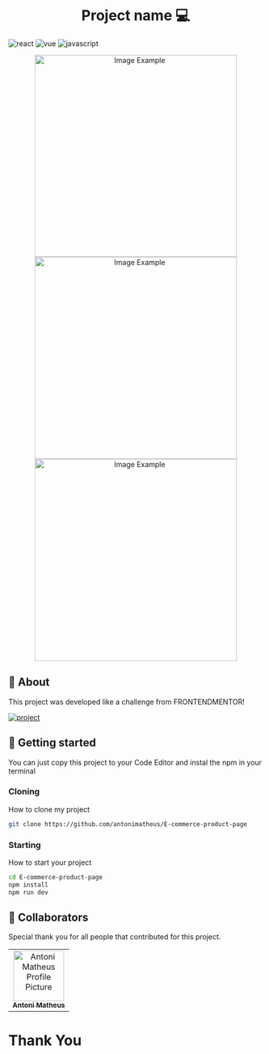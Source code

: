 [JAVASCRIPT__BADGE]: https://img.shields.io/badge/Javascript-000?style=for-the-badge&logo=javascript
[REACT__BADGE]: https://img.shields.io/badge/React-005CFE?style=for-the-badge&logo=react
[VUE__BADGE]: https://img.shields.io/badge/CSS3-fff?style=for-the-badge&logo=vue
[PROJECT__BADGE]: https://img.shields.io/badge/📱Visit_this_project-000?style=for-the-badge&logo=project
[PROJECT__URL]: https://sneakerproduct.netlify.app/

<h1 align="center" style="font-weight: bold;">Project name 💻</h1>

![react][REACT__BADGE]
![vue][VUE__BADGE]
![javascript][JAVASCRIPT__BADGE]


<p align="center">
    <img src="https://github.com/user-attachments/assets/f54f3d39-7132-408e-a239-30a1f76e1df5" alt="Image Example" width="400px">
    <img src="https://github.com/user-attachments/assets/67698d5f-27e9-4118-9bda-e69b43643868" alt="Image Example" width="400px">
    <img src="https://github.com/user-attachments/assets/60d11f76-ff7a-4eb8-81a0-fec75f485d50" alt="Image Example" width="400px">
</p>

<h2 id="started">📌 About</h2>

This project was developed like a challenge from FRONTENDMENTOR!

[![project][PROJECT__BADGE]][PROJECT__URL]

<h2 id="started">🚀 Getting started</h2>

You can just copy this project to your Code Editor and instal the npm in your terminal

<h3>Cloning</h3>

How to clone my project

```bash
git clone https://github.com/antonimatheus/E-commerce-product-page
```

<h3>Starting</h3>

How to start your project

```bash
cd E-commerce-product-page
npm install
npm run dev
```
<h2 id="colab">🤝 Collaborators</h2>

Special thank you for all people that contributed for this project.

<table>
  <tr>
    <td align="center">
      <a href="#">
        <img src="https://avatars.githubusercontent.com/u/125527018?v=4" width="100px;" alt="Antoni Matheus Profile Picture"/><br>
        <sub>
          <b>Antoni Matheus</b>
        </sub>
      </a>
    </td>
  </tr>
</table>

<h1>Thank You</h1>
